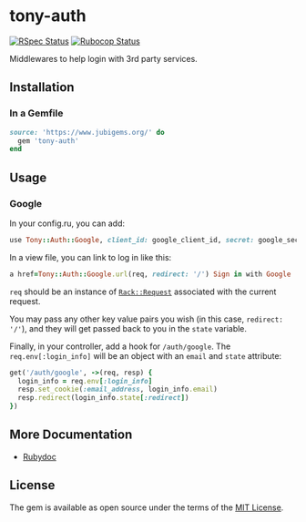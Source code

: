 # tony-auth

[![RSpec Status](https://github.com/jubishop/tony-auth/workflows/RSpec/badge.svg)](https://github.com/jubishop/tony-auth/actions/workflows/rspec.yml)  [![Rubocop Status](https://github.com/jubishop/tony-auth/workflows/Rubocop/badge.svg)](https://github.com/jubishop/tony-auth/actions/workflows/rubocop.yml)

Middlewares to help login with 3rd party services.

## Installation

### In a Gemfile

```ruby
source: 'https://www.jubigems.org/' do
  gem 'tony-auth'
end
```

## Usage

### Google

In your config.ru, you can add:

```ruby
use Tony::Auth::Google, client_id: google_client_id, secret: google_secret
```

In a view file, you can link to log in like this:

```ruby
a href=Tony::Auth::Google.url(req, redirect: '/') Sign in with Google
```

`req` should be an instance of [`Rack::Request`](https://github.com/rack/rack/blob/master/lib/rack/request.rb) associated with the current request.

You may pass any other key value pairs you wish (in this case, `redirect: '/'`), and they will get passed back to you in the `state` variable.

Finally, in your controller, add a hook for `/auth/google`.  The `req.env[:login_info]` will be an object with an `email` and `state` attribute:

```ruby
get('/auth/google', ->(req, resp) {
  login_info = req.env[:login_info]
  resp.set_cookie(:email_address, login_info.email)
  resp.redirect(login_info.state[:redirect])
})
```

## More Documentation

- [Rubydoc](https://www.rubydoc.info/github/jubishop/tony-auth/master)

## License

The gem is available as open source under the terms of the [MIT License](https://opensource.org/licenses/MIT).
